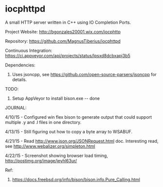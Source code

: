 # iocphttpd
A small HTTP server written in C++ using IO Completion Ports.

Project Website:
http://bgonzales20001.wix.com/iocphttp

Repository:
https://github.com/MagnusTiberius/iocphttpd

Continuous Integration:
https://ci.appveyor.com/api/projects/status/lpsxd8dcbxapj3b5

Dependencies:

1) Uses jsoncpp, see https://github.com/open-source-parsers/jsoncpp for details.

TODO:

1) Setup AppVeyor to install bison.exe  -- done

JOURNAL:

4/10/15 - Configured win flex bison to generate output that could support multiple .y and .l files in one directory.

4/13/15 - Still figuring out how to copy a byte array to WSABUF.

4/21/15 - Read http://www.json.org/JSONRequest.html doc. Interesting read, see http://www.webalizer.org/simpleton.html

4/22/15 - Screenshot showing browser load timing, http://postimg.org/image/jeyhl63ur/

Ref:

1) https://docs.freebsd.org/info/bison/bison.info.Pure_Calling.html

